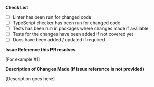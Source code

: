 **Check List**

- [ ] Linter has been run for changed code
- [ ] TypeScript checker has been run for changed code
- [ ] Tests has been run in packages where changes made if available
- [ ] Tests for the changes have been added if not covered yet
- [ ] Docs have been added / updated if required

**Issue Reference this PR resolves**

[For example #1]

**Description of Changes Made (if issue reference is not provided)**

[Description goes here]